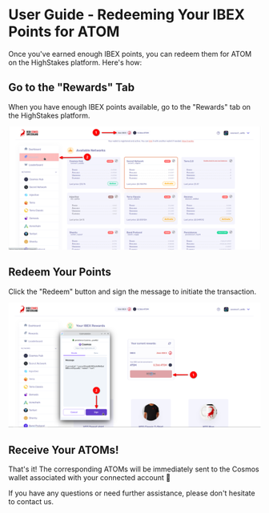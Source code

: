 # User Guide - Redeeming Your IBEX Points for ATOM

Once you've earned enough IBEX points, you can redeem them for ATOM on the HighStakes platform. Here's how:

## Go to the "Rewards" Tab

When you have enough IBEX points available, go to the "Rewards" tab on the HighStakes platform.

![Screenshot](img/redeem/step_1.png)

## Redeem Your Points

Click the "Redeem" button and sign the message to initiate the transaction.

![Screenshot](img/redeem/step_2.png)

## Receive Your ATOMs!

That's it! The corresponding ATOMs will be immediately sent to the Cosmos wallet associated with your connected account 🤩

If you have any questions or need further assistance, please don't hesitate to contact us.
